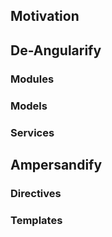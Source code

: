 ## Motivation

## De-Angularify

### Modules

### Models

### Services

## Ampersandify

### Directives

### Templates